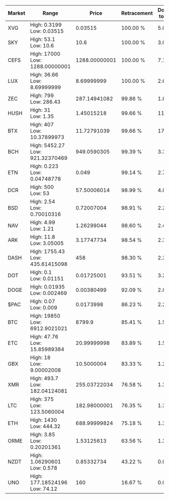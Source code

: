 | Market | Range | Price| Retracement | Doubles to 50% |
| --- | --- | --- | --- | --- |
| XVG | High: 0.3199<br />Low: 0.03515 | 0.03515 | 100.00 % | 5.05 |
| SKY | High: 53.1<br />Low: 10.6 | 10.6 | 100.00 % | 3.00 |
| CEFS | High: 17000<br />Low: 1288.00000001 | 1288.00000001 | 100.00 % | 7.10 |
| LUX | High: 36.66<br />Low: 8.69999999 | 8.69999999 | 100.00 % | 2.61 |
| ZEC | High: 799<br />Low: 286.43 | 287.14941082 | 99.86 % | 1.89 |
| HUSH | High: 31<br />Low: 1.35 | 1.45015218 | 99.66 % | 11.15 |
| BTX | High: 407<br />Low: 10.37899973 | 11.72791039 | 99.66 % | 17.79 |
| BCH | High: 5452.27<br />Low: 921.32370469 | 949.0590305 | 99.39 % | 3.36 |
| ETN | High: 0.223<br />Low: 0.04748778 | 0.049 | 99.14 % | 2.76 |
| DCR | High: 500<br />Low: 53 | 57.50006014 | 98.99 % | 4.81 |
| BSD | High: 2.54<br />Low: 0.70010316 | 0.72007004 | 98.91 % | 2.25 |
| NAV | High: 4.99<br />Low: 1.21 | 1.26299044 | 98.60 % | 2.45 |
| ARK | High: 11.8<br />Low: 3.05005 | 3.17747734 | 98.54 % | 2.34 |
| DASH | High: 1755.43<br />Low: 435.61415098 | 458 | 98.30 % | 2.39 |
| DOT | High: 0.1<br />Low: 0.01151 | 0.01725001 | 93.51 % | 3.23 |
| DOGE | High: 0.01935<br />Low: 0.002469 | 0.00380499 | 92.09 % | 2.87 |
| $PAC | High: 0.07<br />Low: 0.009 | 0.0173998 | 86.23 % | 2.27 |
| BTC | High: 19850<br />Low: 6912.9021021 | 8799.9 | 85.41 % | 1.52 |
| ETC | High: 47.76<br />Low: 15.85989384 | 20.99999998 | 83.89 % | 1.51 |
| GBX | High: 18<br />Low: 9.00002008 | 10.5000004 | 83.33 % | 1.29 |
| XMR | High: 493.7<br />Low: 182.04124081 | 255.03722034 | 76.58 % | 1.32 |
| LTC | High: 375<br />Low: 123.5060004 | 182.98000001 | 76.35 % | 1.36 |
| ETH | High: 1430<br />Low: 444.32 | 688.99999824 | 75.18 % | 1.36 |
| ORME | High: 3.85<br />Low: 0.20201361 | 1.53125613 | 63.56 % | 1.32 |
| NZDT | High: 1.06290601<br />Low: 0.578 | 0.85332734 | 43.22 % | 0.00 |
| UNO | High: 177.18524196<br />Low: 74.12 | 160 | 16.67 % | 0.00 |
